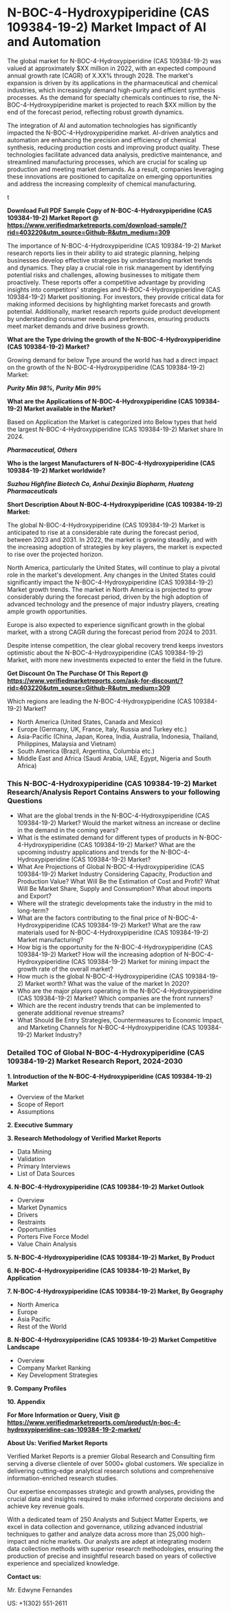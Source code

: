 <meta name="title" content="Global N-BOC-4-Hydroxypiperidine (CAS 109384-19-2) Market Impact of AI and Automation"><meta name="description" content="The global market for N-BOC-4-Hydroxypiperidine (CAS 109384-19-2) was valued at approximately $XX million in 2022, with an expected compound annual growth rate (CAGR) "><meta name="title" content="N-BOC-4-Hydroxypiperidine (CAS 109384-19-2) Market Size, Share, Scope, Trends, Growth, Opportunities, Analysis, Forecast"><h1>N-BOC-4-Hydroxypiperidine (CAS 109384-19-2) Market Impact of AI and Automation</h1><p>The global market for N-BOC-4-Hydroxypiperidine (CAS 109384-19-2) was valued at approximately $XX million in 2022, with an expected compound annual growth rate (CAGR) of X.XX% through 2028. The market's expansion is driven by its applications in the pharmaceutical and chemical industries, which increasingly demand high-purity and efficient synthesis processes. As the demand for specialty chemicals continues to rise, the N-BOC-4-Hydroxypiperidine market is projected to reach $XX million by the end of the forecast period, reflecting robust growth dynamics.</p><p>The integration of AI and automation technologies has significantly impacted the N-BOC-4-Hydroxypiperidine market. AI-driven analytics and automation are enhancing the precision and efficiency of chemical synthesis, reducing production costs and improving product quality. These technologies facilitate advanced data analysis, predictive maintenance, and streamlined manufacturing processes, which are crucial for scaling up production and meeting market demands. As a result, companies leveraging these innovations are positioned to capitalize on emerging opportunities and address the increasing complexity of chemical manufacturing.</p>t</p><p id="" class=""><strong>Download Full PDF Sample Copy of N-BOC-4-Hydroxypiperidine (CAS 109384-19-2) Market Report @ <a href="https://www.verifiedmarketreports.com/download-sample/?rid=403220&utm_source=Github-R&utm_medium=309" target="_blank">https://www.verifiedmarketreports.com/download-sample/?rid=403220&utm_source=Github-R&utm_medium=309</a></strong></p><p>The importance of&nbsp;N-BOC-4-Hydroxypiperidine (CAS 109384-19-2) Market research reports lies in their ability to aid strategic planning, helping businesses develop effective strategies by understanding market trends and dynamics. They play a crucial role in risk management by identifying potential risks and challenges, allowing businesses to mitigate them proactively. These reports offer a competitive advantage by providing insights into competitors' strategies and N-BOC-4-Hydroxypiperidine (CAS 109384-19-2) Market positioning. For investors, they provide critical data for making informed decisions by highlighting market forecasts and growth potential. Additionally, market research reports guide product development by understanding consumer needs and preferences, ensuring products meet market demands and drive business growth.</p><p><strong>What are the&nbsp;Type driving the growth of the N-BOC-4-Hydroxypiperidine (CAS 109384-19-2) Market?</strong></p><p id="" class="">Growing demand for below Type around the world has had a direct impact on the growth of the N-BOC-4-Hydroxypiperidine (CAS 109384-19-2) Market:</p><em><strong>Purity Min 98%, Purity Min 99%</strong></em></p><strong>What are the&nbsp;Applications&nbsp;of N-BOC-4-Hydroxypiperidine (CAS 109384-19-2) Market available in the Market?</strong></p><p id="" class="">Based on Application the Market is categorized into Below types that held the largest N-BOC-4-Hydroxypiperidine (CAS 109384-19-2) Market share In 2024.</p><em><strong>Pharmaceutical, Others</strong></em></p><strong>Who is the largest Manufacturers of N-BOC-4-Hydroxypiperidine (CAS 109384-19-2) Market worldwide?</strong></p><p><em><strong>Suzhou Highfine Biotech Co, Anhui Dexinjia Biopharm, Huateng Pharmaceuticals</strong></em></p><p id="" class=""><strong>Short Description About N-BOC-4-Hydroxypiperidine (CAS 109384-19-2) Market:</strong></p><p>The global N-BOC-4-Hydroxypiperidine (CAS 109384-19-2) Market is anticipated to rise at a considerable rate during the forecast period, between 2023 and 2031. In 2022, the market is growing steadily, and with the increasing adoption of strategies by key players, the market is expected to rise over the projected horizon.</p><p>North America, particularly the United States, will continue to play a pivotal role in the market's development. Any changes in the United States could significantly impact the N-BOC-4-Hydroxypiperidine (CAS 109384-19-2) Market growth trends. The market in North America is projected to grow considerably during the forecast period, driven by the high adoption of advanced technology and the presence of major industry players, creating ample growth opportunities.</p><p>Europe is also expected to experience significant growth in the global market, with a strong CAGR during the forecast period from 2024 to 2031.</p><p>Despite intense competition, the clear global recovery trend keeps investors optimistic about the N-BOC-4-Hydroxypiperidine (CAS 109384-19-2) Market, with more new investments expected to enter the field in the future.</p><p id="" class=""><strong>Get Discount On The Purchase Of This Report @ <a href="https://www.verifiedmarketreports.com/ask-for-discount/?rid=403220&utm_source=Github-R&utm_medium=309" target="_blank">https://www.verifiedmarketreports.com/ask-for-discount/?rid=403220&utm_source=Github-R&utm_medium=309</a></strong></p>Which regions are leading the N-BOC-4-Hydroxypiperidine (CAS 109384-19-2) Market?</p><ul><li>North America (United States, Canada and Mexico)</li><li>Europe (Germany, UK, France, Italy, Russia and Turkey etc.)</li><li>Asia-Pacific (China, Japan, Korea, India, Australia, Indonesia, Thailand, Philippines, Malaysia and Vietnam)</li><li>South America (Brazil, Argentina, Columbia etc.)</li><li>Middle East and Africa (Saudi Arabia, UAE, Egypt, Nigeria and South Africa)</li></ul><h3 id="" class="">This N-BOC-4-Hydroxypiperidine (CAS 109384-19-2) Market Research/Analysis Report Contains Answers to your following Questions</h3><ul><li>What are the global trends in the N-BOC-4-Hydroxypiperidine (CAS 109384-19-2) Market? Would the market witness an increase or decline in the demand in the coming years?</li><li>What is the estimated demand for different types of products in N-BOC-4-Hydroxypiperidine (CAS 109384-19-2) Market? What are the upcoming industry applications and trends for the N-BOC-4-Hydroxypiperidine (CAS 109384-19-2) Market?</li><li>What Are Projections of Global N-BOC-4-Hydroxypiperidine (CAS 109384-19-2) Market Industry Considering Capacity, Production and Production Value? What Will Be the Estimation of Cost and Profit? What Will Be Market Share, Supply and Consumption? What about imports and Export?</li><li>Where will the strategic developments take the industry in the mid to long-term?</li><li>What are the factors contributing to the final price of N-BOC-4-Hydroxypiperidine (CAS 109384-19-2) Market? What are the raw materials used for N-BOC-4-Hydroxypiperidine (CAS 109384-19-2) Market manufacturing?</li><li>How big is the opportunity for the N-BOC-4-Hydroxypiperidine (CAS 109384-19-2) Market? How will the increasing adoption of N-BOC-4-Hydroxypiperidine (CAS 109384-19-2) Market for mining impact the growth rate of the overall market?</li><li>How much is the global N-BOC-4-Hydroxypiperidine (CAS 109384-19-2) Market worth? What was the value of the market In 2020?</li><li>Who are the major players operating in the N-BOC-4-Hydroxypiperidine (CAS 109384-19-2) Market? Which companies are the front runners?</li><li>Which are the recent industry trends that can be implemented to generate additional revenue streams?</li><li>What Should Be Entry Strategies, Countermeasures to Economic Impact, and Marketing Channels for N-BOC-4-Hydroxypiperidine (CAS 109384-19-2) Market Industry?</li></ul><h3 id="" class="">Detailed TOC of Global N-BOC-4-Hydroxypiperidine (CAS 109384-19-2) Market Research Report, 2024-2030</h3><p id="" class=""><strong>1. Introduction of the N-BOC-4-Hydroxypiperidine (CAS 109384-19-2) Market</strong></p><ul><li>Overview of the Market</li><li>Scope of Report</li><li>Assumptions</li></ul><p id="" class=""><strong>2. Executive Summary</strong></p><p id="" class=""><strong>3. Research Methodology of Verified Market Reports</strong></p><ul><li>Data Mining</li><li>Validation</li><li>Primary Interviews</li><li>List of Data Sources</li></ul><p id="" class=""><strong>4. N-BOC-4-Hydroxypiperidine (CAS 109384-19-2) Market Outlook</strong></p><ul><li>Overview</li><li>Market Dynamics</li><li>Drivers</li><li>Restraints</li><li>Opportunities</li><li>Porters Five Force Model</li><li>Value Chain Analysis</li></ul><p id="" class=""><strong>5. N-BOC-4-Hydroxypiperidine (CAS 109384-19-2) Market, By Product</strong></p><p id="" class=""><strong>6. N-BOC-4-Hydroxypiperidine (CAS 109384-19-2) Market, By Application</strong></p><p id="" class=""><strong>7. N-BOC-4-Hydroxypiperidine (CAS 109384-19-2) Market, By Geography</strong></p><ul><li>North America</li><li>Europe</li><li>Asia Pacific</li><li>Rest of the World</li></ul><p id="" class=""><strong>8. N-BOC-4-Hydroxypiperidine (CAS 109384-19-2) Market Competitive Landscape</strong></p><ul><li>Overview</li><li>Company Market Ranking</li><li>Key Development Strategies</li></ul><p id="" class=""><strong>9. Company Profiles</strong></p><p id="" class=""><strong>10. Appendix</strong></p><p id="" class=""><strong>For More Information or Query, Visit @ <a href="https://www.verifiedmarketreports.com/product/n-boc-4-hydroxypiperidine-cas-109384-19-2-market/" target="_blank">https://www.verifiedmarketreports.com/product/n-boc-4-hydroxypiperidine-cas-109384-19-2-market/</a></strong></p><p id="" class=""><strong>About Us: Verified Market Reports</strong></p><p id="" class="">Verified Market Reports is a premier Global Research and Consulting firm serving a diverse clientele of over 5000+ global customers. We specialize in delivering cutting-edge analytical research solutions and comprehensive information-enriched research studies.</p><p id="" class="">Our expertise encompasses strategic and growth analyses, providing the crucial data and insights required to make informed corporate decisions and achieve key revenue goals.</p><p id="" class="">With a dedicated team of 250 Analysts and Subject Matter Experts, we excel in data collection and governance, utilizing advanced industrial techniques to gather and analyze data across more than 25,000 high-impact and niche markets. Our analysts are adept at integrating modern data collection methods with superior research methodologies, ensuring the production of precise and insightful research based on years of collective experience and specialized knowledge.</p><p id="" class=""><strong>Contact us:</strong></p><p id="" class="">Mr. Edwyne Fernandes</p><p id="" class="">US: +1(302) 551-2611</p>